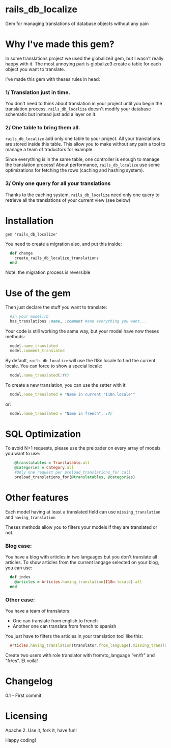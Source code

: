 # rails_db_localize

Gem for managing translations of database objects without any pain

# Why I've made this gem?

In some translations project we used the globalize3 gem, but I wasn't really happy with it.
The most annoying part is globalize3 create a table for each object you want to translate.

I've made this gem with theses rules in head:

### 1/ Translation just in time.

You don't need to think about translation in your project until you begin the translation process.
`rails_db_localize` doesn't modify your database schematic but instead just add a layer on it.

### 2/ One table to bring them all.

`rails_db_localize` add only one table to your project. All your translations are stored inside this table.
This allow you to make without any pain a tool to manage a team of traductors for example. 

Since everything is in the same table, one controller is enough to manage the translation process!
About performance, `rails_db_localize` use some optimizations for fetching the rows (caching and hashing system).

### 3/ Only one query for all your translations

Thanks to the caching system, `rails_db_localize` need only one query to retrieve all the translations of your current view (see below)

# Installation

```Gemfile
gem 'rails_db_localize'
```

You need to create a migration also, and put this inside:

```ruby
  def change
    create_rails_db_localize_translations
  end
```

Note: the migration process is reversible

# Use of the gem

Then just declare the stuff you want to translate:

```ruby
  #in your model.rb
  has_translations :name, :comment #and everything you want...
```

Your code is still working the same way, but your model have now theses methods:

```ruby
  model.name_translated
  model.comment_translated
```

By default, `rails_db_localize` will use the I18n.locale to find the current locale. You can force to show a special locale:

```ruby
  model.name_translated(:fr)
```

To create a new translation, you can use the setter with it:

```ruby
  model.name_translated = "Name in current 'I18n.locale'"
```

or:

```ruby
  model.name_translated = "Name in french", :fr
```

# SQL Optimization

To avoid N+1 requests, please use the preloader on every array of models you want to use:

```ruby
    @translatables = Translatable.all
    @categories = Category.all
    #Only one request per preload_translations_for call
    preload_translations_for(@translatables, @categories)
```

# Other features

Each model having at least a translated field can use `missing_translation` and `having_translation`

Theses methods allow you to filters your models if they are translated or not.

### Blog case:

You have a blog with articles in two languages but you don't translate all articles.
To show articles from the current langage selected on your blog, you can use:

```ruby
  def index
    @articles = Articles.having_translation(I18n.locale).all
  end
```

### Other case:

You have a team of translators:
- One can translate from english to french
- Another one can translate from french to spanish

You just have to filters the articles in your translation tool like this:
```ruby
  Articles.having_translation(translator.from_language).missing_translation(translator.to_language)
```
Create two users with role translator with from/to_language "en/fr" and "fr/es". Et voilà!

# Changelog

0.1 - First commit

# Licensing

Apache 2. Use it, fork it, have fun!

Happy coding!

